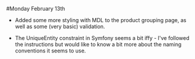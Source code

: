#Monday February 13th
- Added some more styling with MDL to the product grouping page, as well as some (very basic) validation.

- The UniqueEntity constraint in Symfony seems a bit iffy - I've followed the instructions but would like to know a bit more about the naming conventions it seems to use.
